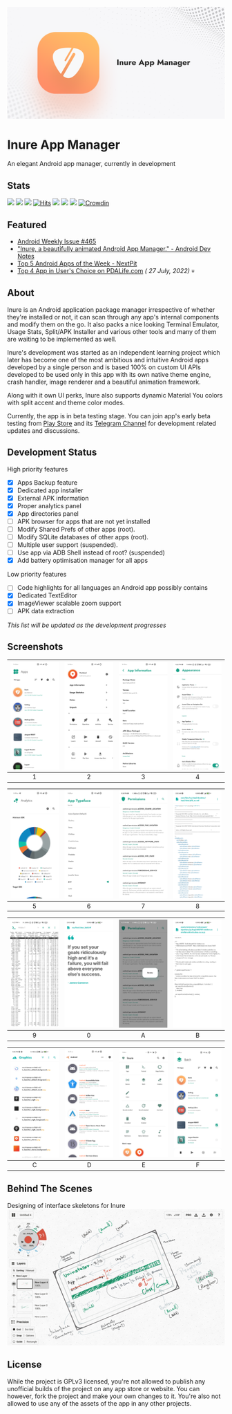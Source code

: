 ![Banner](assets/banner.png)

# Inure App Manager

An elegant Android app manager, currently in development

## Stats

![](https://img.shields.io/tokei/lines/github/Hamza417/Inure?color=orange&label=Total%20Lines&logo=kotlin&logoColor=white)
![](https://img.shields.io/github/languages/code-size/Hamza417/Inure?color=blue&label=Code%20Size&logo=kotlin&logoColor=white)
![](https://img.shields.io/github/downloads/Hamza417/inure/total?color=orange&label=Total%20Downloads&logo=github&logoColor=white)
[![Hits](https://hits.seeyoufarm.com/api/count/incr/badge.svg?url=https%3A%2F%2Fgithub.com%2FHamza417%2FInure&count_bg=%239A3DC8&title_bg=%23555555&icon=tencentweibo.svg&icon_color=%23E7E7E7&title=Total+Visits&edge_flat=false)](https://hits.seeyoufarm.com)
![](https://img.shields.io/github/repo-size/Hamza417/Inure?color=teal&label=Size)
![](https://img.shields.io/github/languages/count/Hamza417/Inure?color=white&label=Languages)
![](https://img.shields.io/github/license/Hamza417/Inure?color=red&label=License)
[![Crowdin](https://badges.crowdin.net/inure/localized.svg)](https://crowdin.com/project/inure)

## Featured

- [Android Weekly Issue #465](https://androidweekly.net/issues/issue-465)
- ["Inure, a beautifully animated Android App Manager." - Android Dev Notes](https://twitter.com/androiddevnotes/status/1389111968670179340)
- [Top 5 Android Apps of the Week - NextPit](https://www.nextpit.com/apps-of-the-week-51-2021)
- [Top 4 App in User's Choice on PDALife.com](https://pdalife.com/android/sistemnye/sort-by/popular/) _(
  27 July, 2022)_ 💀

## About

Inure is an Android application package manager irrespective of whether they're installed or not, it
can scan through any app's internal components and modify them on the go. It also packs a nice
looking Terminal Emulator, Usage Stats, Split/APK Installer and various other tools and many of them
are waiting to be implemented as well.

Inure's development was started as an independent learning project which later has become one of the
most ambitious and intuitive Android apps developed by a single person and is based 100% on custom
UI APIs developed to be used only in this app with its own native theme engine, crash handler, image
renderer and a beautiful animation framework.

Along with it own UI perks, Inure also supports dynamic Material You colors with split accent and
theme color modes.

Currently, the app is in beta testing stage. You can join app's early beta testing
from [Play Store](https://play.google.com/store/apps/details?id=app.simple.inure) and
its [Telegram Channel](https://t.me/inure_app) for development related updates and discussions.

## Development Status

High priority features

- [x] Apps Backup feature
- [x] Dedicated app installer
- [x] External APK information
- [x] Proper analytics panel
- [x] App directories panel
- [ ] APK browser for apps that are not yet installed
- [ ] Modify Shared Prefs of other apps (root).
- [ ] Modify SQLite databases of other apps (root).
- [ ] Multiple user support (suspended).
- [ ] Use app via ADB Shell instead of root? (suspended)
- [x] Add battery optimisation manager for all apps

Low priority features

- [ ] Code highlights for all languages an Android app possibly contains
- [x] Dedicated TextEditor
- [x] ImageViewer scalable zoom support
- [ ] APK data extraction

*This list will be updated as the development progresses*

## Screenshots

| ![01](fastlane/metadata/android/en-US/images/phoneScreenshots/01.png) | ![02](fastlane/metadata/android/en-US/images/phoneScreenshots/03.png) | ![03](fastlane/metadata/android/en-US/images/phoneScreenshots/04.png) | ![04](fastlane/metadata/android/en-US/images/phoneScreenshots/06.jpg) |
|:---------------------------------------------------------------------:|:---------------------------------------------------------------------:|:---------------------------------------------------------------------:|:---------------------------------------------------------------------:|
|                                   1                                   |                                   2                                   |                                   3                                   |                                   4                                   |

| ![15](fastlane/metadata/android/en-US/images/phoneScreenshots/15.png) | ![01](fastlane/metadata/android/en-US/images/phoneScreenshots/07.png) | ![01](fastlane/metadata/android/en-US/images/phoneScreenshots/05.jpg) | ![01](fastlane/metadata/android/en-US/images/phoneScreenshots/08.jpg) |
|:---------------------------------------------------------------------:|:---------------------------------------------------------------------:|:---------------------------------------------------------------------:|:---------------------------------------------------------------------:|
|                                   5                                   |                                   6                                   |                                   7                                   |                                   8                                   |

| ![01](fastlane/metadata/android/en-US/images/phoneScreenshots/02.jpg) | ![01](fastlane/metadata/android/en-US/images/phoneScreenshots/09.jpg) | ![01](fastlane/metadata/android/en-US/images/phoneScreenshots/10.jpg) | ![01](fastlane/metadata/android/en-US/images/phoneScreenshots/11.jpg) |
|:---------------------------------------------------------------------:|:---------------------------------------------------------------------:|:---------------------------------------------------------------------:|:---------------------------------------------------------------------:|
|                                   9                                   |                                   0                                   |                                   A                                   |                                   B                                   |

| ![01](fastlane/metadata/android/en-US/images/phoneScreenshots/12.jpg) | ![01](fastlane/metadata/android/en-US/images/phoneScreenshots/13.png) | ![01](fastlane/metadata/android/en-US/images/phoneScreenshots/00.png) | ![01](fastlane/metadata/android/en-US/images/phoneScreenshots/14.png) |
|:---------------------------------------------------------------------:|:---------------------------------------------------------------------:|:---------------------------------------------------------------------:|:---------------------------------------------------------------------:|
|                                   C                                   |                                   D                                   |                                   E                                   |                                   F                                   |

## Behind The Scenes

Designing of interface skeletons for Inure
![01](./assets/01.jpg)

## License

While the project is GPLv3 licensed, you're not allowed to publish any unofficial builds of the
project on any app store or website. You can however, fork the project and make your own changes to
it. You're also not allowed to use any of the assets of the app in any other projects.
